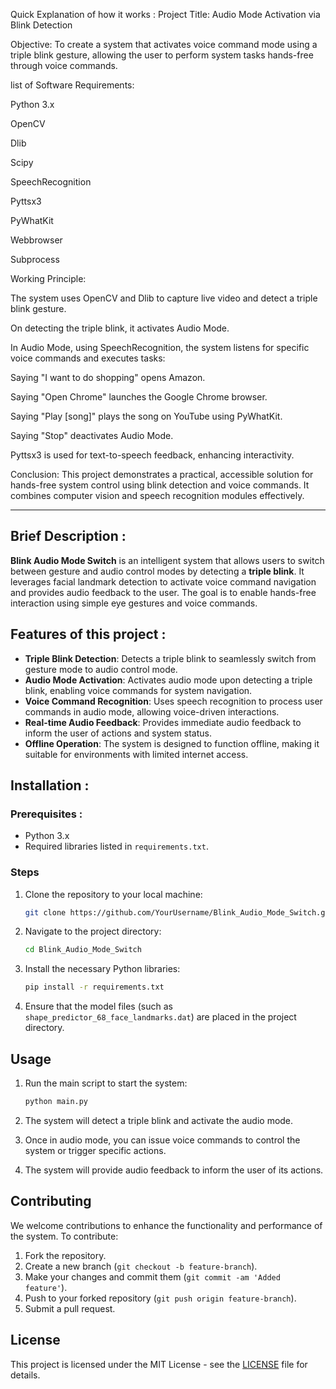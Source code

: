 Quick Explanation of how it works :
Project Title:
Audio Mode Activation via Blink Detection

Objective:
To create a system that activates voice command mode using a triple blink gesture, allowing the user to perform system tasks hands-free through voice commands.

list of Software Requirements:

Python 3.x

OpenCV

Dlib

Scipy

SpeechRecognition

Pyttsx3

PyWhatKit

Webbrowser

Subprocess


Working Principle:

The system uses OpenCV and Dlib to capture live video and detect a triple blink gesture.

On detecting the triple blink, it activates Audio Mode.

In Audio Mode, using SpeechRecognition, the system listens for specific voice commands and executes tasks:

Saying "I want to do shopping" opens Amazon.

Saying "Open Chrome" launches the Google Chrome browser.

Saying "Play [song]" plays the song on YouTube using PyWhatKit.

Saying "Stop" deactivates Audio Mode.


Pyttsx3 is used for text-to-speech feedback, enhancing interactivity.


Conclusion:
This project demonstrates a practical, accessible solution for hands-free system control using blink detection and voice commands. It combines computer vision and speech recognition modules effectively.



-------------------------------------------------


## Brief Description :

**Blink Audio Mode Switch** is an intelligent system that allows users to switch between gesture and audio control modes by detecting a **triple blink**. It leverages facial landmark detection to activate voice command navigation and provides audio feedback to the user. The goal is to enable hands-free interaction using simple eye gestures and voice commands.

## Features of this project :

- **Triple Blink Detection**: Detects a triple blink to seamlessly switch from gesture mode to audio control mode.
- **Audio Mode Activation**: Activates audio mode upon detecting a triple blink, enabling voice commands for system navigation.
- **Voice Command Recognition**: Uses speech recognition to process user commands in audio mode, allowing voice-driven interactions.
- **Real-time Audio Feedback**: Provides immediate audio feedback to inform the user of actions and system status.
- **Offline Operation**: The system is designed to function offline, making it suitable for environments with limited internet access.

## Installation :

### Prerequisites :

- Python 3.x
- Required libraries listed in `requirements.txt`.

### Steps

1. Clone the repository to your local machine:

   ```bash
   git clone https://github.com/YourUsername/Blink_Audio_Mode_Switch.git
   ```

2. Navigate to the project directory:

   ```bash
   cd Blink_Audio_Mode_Switch
   ```

3. Install the necessary Python libraries:

   ```bash
   pip install -r requirements.txt
   ```

4. Ensure that the model files (such as `shape_predictor_68_face_landmarks.dat`) are placed in the project directory.

## Usage

1. Run the main script to start the system:

   ```bash
   python main.py
   ```

2. The system will detect a triple blink and activate the audio mode.
3. Once in audio mode, you can issue voice commands to control the system or trigger specific actions.
4. The system will provide audio feedback to inform the user of its actions.

## Contributing

We welcome contributions to enhance the functionality and performance of the system. To contribute:

1. Fork the repository.
2. Create a new branch (`git checkout -b feature-branch`).
3. Make your changes and commit them (`git commit -am 'Added feature'`).
4. Push to your forked repository (`git push origin feature-branch`).
5. Submit a pull request.

## License

This project is licensed under the MIT License - see the [LICENSE](LICENSE) file for details.



